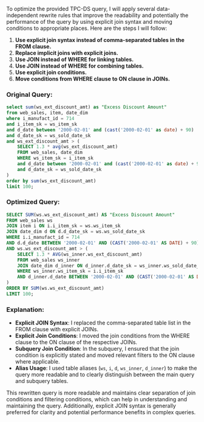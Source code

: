 To optimize the provided TPC-DS query, I will apply several data-independent rewrite rules that improve the readability and potentially the performance of the query by using explicit join syntax and moving conditions to appropriate places. Here are the steps I will follow:

1. **Use explicit join syntax instead of comma-separated tables in the FROM clause.**
2. **Replace implicit joins with explicit joins.**
3. **Use JOIN instead of WHERE for linking tables.**
4. **Use JOIN instead of WHERE for combining tables.**
5. **Use explicit join conditions.**
6. **Move conditions from WHERE clause to ON clause in JOINs.**

### Original Query:
```sql
select sum(ws_ext_discount_amt) as "Excess Discount Amount"
from web_sales, item, date_dim
where i_manufact_id = 714
and i_item_sk = ws_item_sk
and d_date between '2000-02-01' and (cast('2000-02-01' as date) + 90)
and d_date_sk = ws_sold_date_sk
and ws_ext_discount_amt > (
    SELECT 1.3 * avg(ws_ext_discount_amt)
    FROM web_sales, date_dim
    WHERE ws_item_sk = i_item_sk
    and d_date between '2000-02-01' and (cast('2000-02-01' as date) + 90)
    and d_date_sk = ws_sold_date_sk
)
order by sum(ws_ext_discount_amt)
limit 100;
```

### Optimized Query:
```sql
SELECT SUM(ws.ws_ext_discount_amt) AS "Excess Discount Amount"
FROM web_sales ws
JOIN item i ON i.i_item_sk = ws.ws_item_sk
JOIN date_dim d ON d.d_date_sk = ws.ws_sold_date_sk
WHERE i.i_manufact_id = 714
AND d.d_date BETWEEN '2000-02-01' AND (CAST('2000-02-01' AS DATE) + 90)
AND ws.ws_ext_discount_amt > (
    SELECT 1.3 * AVG(ws_inner.ws_ext_discount_amt)
    FROM web_sales ws_inner
    JOIN date_dim d_inner ON d_inner.d_date_sk = ws_inner.ws_sold_date_sk
    WHERE ws_inner.ws_item_sk = i.i_item_sk
    AND d_inner.d_date BETWEEN '2000-02-01' AND (CAST('2000-02-01' AS DATE) + 90)
)
ORDER BY SUM(ws.ws_ext_discount_amt)
LIMIT 100;
```

### Explanation:
- **Explicit JOIN Syntax**: I replaced the comma-separated table list in the FROM clause with explicit JOINs.
- **Explicit Join Conditions**: I moved the join conditions from the WHERE clause to the ON clause of the respective JOINs.
- **Subquery Join Condition**: In the subquery, I ensured that the join condition is explicitly stated and moved relevant filters to the ON clause where applicable.
- **Alias Usage**: I used table aliases (`ws`, `i`, `d`, `ws_inner`, `d_inner`) to make the query more readable and to clearly distinguish between the main query and subquery tables.

This rewritten query is more readable and maintains clear separation of join conditions and filtering conditions, which can help in understanding and maintaining the query. Additionally, explicit JOIN syntax is generally preferred for clarity and potential performance benefits in complex queries.